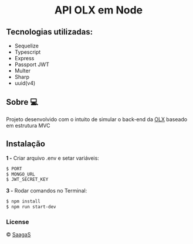<h1 align="center">API OLX em Node</h1>

## Tecnologias utilizadas:

- Sequelize
- Typescript
- Express
- Passport JWT
- Multer
- Sharp
- uuid(v4)

## Sobre 💻
Projeto desenvolvido com o intuito de simular o back-end da [OLX](https://olx.com.br/) baseado em estrutura MVC

## Instalação
**1 -** Criar arquivo .env e setar variáveis:
```sh
$ PORT
$ MONGO_URL
$ JWT_SECRET_KEY
```
**3 -** Rodar comandos no Terminal:
```sh
$ npm install
$ npm run start-dev
```

### License
© [SaagaS](https://github.com/SaagaS0)
